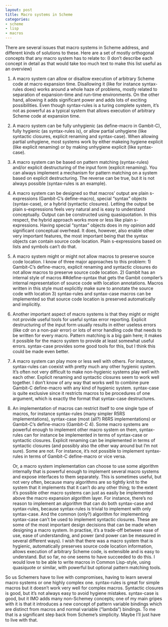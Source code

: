 ```yaml
---
layout: post
title: Macro systems in Scheme
categories:
- scheme
- lisp
- macros
---
```


There are several issues that macro systems in Scheme address, and
different kinds of solutions to these. Here are a set of mostly
orthogonal concepts that any macro system has to relate to: (I don’t
describe each concept in detail as that would take too much text to
make this list useful as an overview)

1. A macro system can allow or disallow execution of arbitrary Scheme
   code at macro expansion time. Disallowing it (like for instance
   syntax-rules does) works around a whole haze of problems, mostly
   related to separation of expansion-time and run-time
   environments. On the other hand, allowing it adds significant power
   and adds lots of exciting possibilities. Even though syntax-rules
   is a turing complete system, it’s not as powerful as a typical
   system that allows execution of arbitrary Scheme code at expansion
   time.

2. A macro system can be fully unhygienic (as define-macro in
   Gambit-C), fully hygienic (as syntax-rules is), or allow partial
   unhygiene (like syntactic closures, explicit renaming and
   syntax-case). When allowing partial unhygiene, most systems work by
   either makeing hygiene explicit (like explicit renaming) or by
   making unhygiene explicit (like syntax-case).

3. A macro system can be based on pattern matching (syntax-rules)
   and/or explicit destructuring of the input form (explicit
   renaming). You can always implement a mechanism for pattern
   matching on a system based on explicit destructuring. The reverse
   can be true, but it is not always possible (syntax-rules is an
   example).

4. A macro system can be designed so that macros’ output are plain
   s-expressions (Gambit-C’s define-macro), special “syntax” objects
   (syntax-case), or a hybrid (syntactic closures). Letting the output
   be plain s-expressions feels very natural and is easy to understand
   conceptually. Output can be constructed using quasiquotation. In
   this respect, the hybrid approach works more or less like plain
   s-expressions. Having special “syntax” objects does in my opinion
   add significant conceptual overhead. It does, however, also enable
   other very important features, the most important being that the
   syntax objects can contain source code location. Plain
   s-expressions based on lists and symbols can’t do that.

5. A macro system might or might not allow macros to preserve source
   code location. I know of three major approaches to this problem: 1)
   Gambit-C’s define-macro, explicit renaming and syntactic closures
   do not allow macros to preserve source code location. 2) Gambit has
   an internal style of macros ##define-syntax that gets the Gambit
   compiler’s internal representation of source code with location
   annotations. Macros written in this style must explicitly make sure
   to annotate the source code with location 3) syntax-rules and
   syntax-case macros can be implemented so that source code location
   is preserved automatically and implicitly.

6. Another important aspect of macro systems is that they might or
   might not provide useful tools for useful syntax error
   reporting. Explicit destructuring of the input form usually results
   in either useless errors (like cdr on a non-pair error) or lots of
   error handling code that needs to be written for every
   macro. Pattern matching is a big gain here; it makes it possible
   for the macro system to provide at least somewhat useful
   errors. syntax-case provides some good tools for this, but I think
   this could be made even better.

7. A macro system can play more or less well with others. For
   instance, syntax-rules can coexist with pretty much any other
   hygienic system. It’s often not very difficult to make non-hygienic
   systems play well with each other. Explicit renaming and syntactic
   closures seem to work well together. I don’t know of any way that
   works well to combine pure Gambit-C define-macro with any kind of
   hygienic system. syntax-case is quite exclusive since it restricts
   macros to be procedures of one argument, which is exactly the
   format that syntax-case destructures.

8. An implementation of macros can restrict itself to one single type
   of macros, for instance syntax-rules (many simpler R5RS
   implementations), syntax-case (most (all?) R6RS implementations) or
   Gambit-C’s define-macro (Gambit-C 4). Some macro systems are
   powerful enough to implement other macro system on them,
   syntax-rules can for instance be implemented in terms of
   syntax-case or syntactic closures. Explicit renaming can be
   implemented in terms of syntactic closures (and possibly also the
   other way around but I’m not sure). Some are not. For instance,
   it’s not possible to implement syntax-rules in terms of Gambit-C
   define-macro or vice versa.

   Or, a macro system implementation can choose to use some algorithm
   internally that is powerful enough to implement several macro
   systems and expose interfaces to them separately. This is sometimes
   useful, but not very often, because many algorithms are so tightly
   knit to the system that it implements that it can’t do any other
   thing; to the extent it’s possible other macro systems can just as
   easily be implemented above the macro expansion algorithm
   layer. For instance, there’s no reason to implement an algorithm
   that can do both syntax-case and syntax-rules, because syntax-rules
   is trivial to implement with only syntax-case. And the common
   (only?) algorithm for implementing syntax-case can’t be used to
   implement syntactic closures.  These are some of the most important
   design decisions that can be made when designing a macro system. In
   practise, it’s a trade-off between ease of use, ease of
   understanding, and power (and power can be measured in several
   different ways). I wish that there was a macro system that is
   hygienic, automatically preserves source code location information,
   allows execution of arbitrary Scheme code, is extensible and is
   easy to understand. But so far, no one seems to have succeeded to
   do this. I would love to be able to write macros in Common
   Lisp-style, using quasiquote or similar, with powerful but optional
   pattern matching tools.

So us Schemers have to live with compromises, having to learn several
macro systems or one highly complex one. syntax-rules is great for
simple macros but it doesn’t work very well for complex
macros. Syntactic closures is good, but it’s not always easy to avoid
hygiene mistakes. syntax-case is good, but it IMO adds many
non-Schemey concepts; one of my main gripes with it is that it
introduces a new concept of pattern variable bindings which are
distinct from macros and normal variable (“lambda”) bindings. To me
that is a significant step back from Scheme’s simplicity. Maybe I’ll
just have to live with that.
